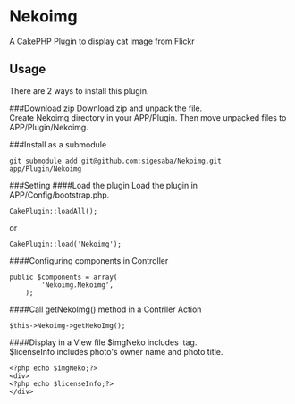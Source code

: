 Nekoimg
=======

A CakePHP Plugin to display cat image from Flickr

Usage
-----
There are 2 ways to install this plugin.

###Download zip
Download zip and unpack the file.  
Create Nekoimg directory in your APP/Plugin. Then move unpacked files to APP/Plugin/Nekoimg.

###Install as a submodule

    git submodule add git@github.com:sigesaba/Nekoimg.git app/Plugin/Nekoimg
    
###Setting
####Load the plugin
Load the plugin in APP/Config/bootstrap.php.

    CakePlugin::loadAll();

or 

    CakePlugin::load('Nekoimg'); 
    
####Configuring components in Controller

    public $components = array(
  			'Nekoimg.Nekoimg',
  		);

####Call getNekoImg() method in a Contrller Action

    $this->Nekoimg->getNekoImg();
    
####Display in a View file
$imgNeko includes <img> tag.   
$licenseInfo includes photo's owner name and photo title.
    
    <?php echo $imgNeko;?>
    <div>
    <?php echo $licenseInfo;?>
    </div>
